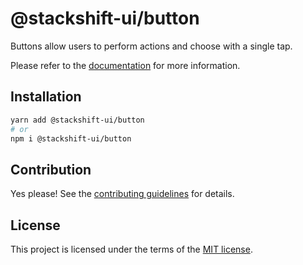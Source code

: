 # @stackshift-ui/button

Buttons allow users to perform actions and choose with a single tap.

Please refer to the [documentation](https://stackshift-ui.webriq.com/docs/components/button) for more information.

## Installation

```sh
yarn add @stackshift-ui/button
# or
npm i @stackshift-ui/button
```

## Contribution

Yes please! See the
[contributing guidelines](https://github.com/stackshift-ui/components/master/CONTRIBUTING.md)
for details.

## License

This project is licensed under the terms of the
[MIT license](https://github.com/stackshift-ui/components/master/LICENSE).

